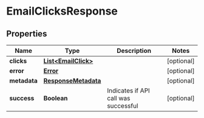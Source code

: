 
# EmailClicksResponse

## Properties
Name | Type | Description | Notes
------------ | ------------- | ------------- | -------------
**clicks** | [**List&lt;EmailClick&gt;**](EmailClick.md) |  |  [optional]
**error** | [**Error**](Error.md) |  |  [optional]
**metadata** | [**ResponseMetadata**](ResponseMetadata.md) |  |  [optional]
**success** | **Boolean** | Indicates if API call was successful |  [optional]



